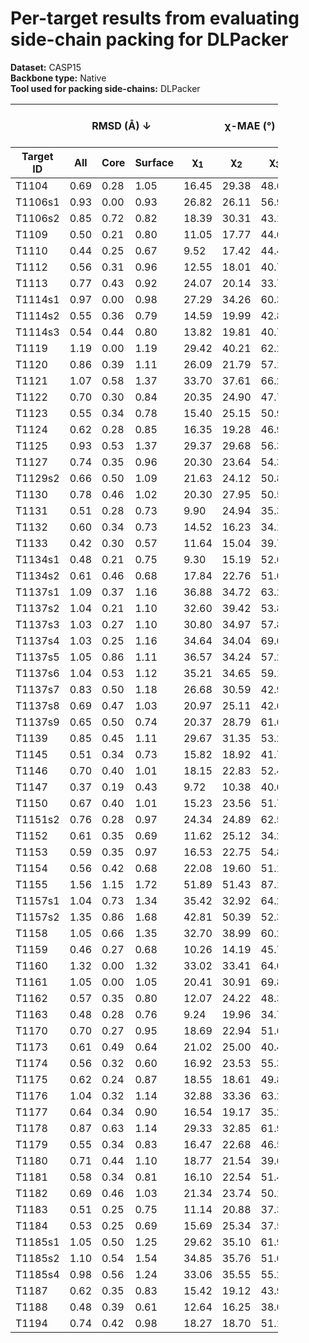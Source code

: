 # Per-target results from evaluating side-chain packing for DLPacker

**Dataset:** CASP15  
**Backbone type:** Native  
**Tool used for packing side-chains:** DLPacker  
<table style="width:85%;">
  <thead>
    <tr>
      <th></th>
      <th colspan="3"><strong>RMSD (Å) ↓</strong></th>
      <th colspan="4"><strong>&chi;-MAE (°) ↓</strong></th>
      <th><strong>RR (%) ↑</strong></th>
      <th colspan="3"><strong>Steric Clashes (#) ↓</strong></th>
    </tr>
    <tr>
      <th><strong>Target ID</strong></th>
      <th><strong>All</strong></th>
      <th><strong>Core</strong></th>
      <th><strong>Surface</strong></th>
      <th>&chi;<sub>1</sub></th>
      <th>&chi;<sub>2</sub></th>
      <th>&chi;<sub>3</sub></th>
      <th>&chi;<sub>4</sub></th>
      <th>&chi;<sub>1-4</sub></th>
      <th>100%</th>
      <th>90%</th>
      <th>80%</th>
    </tr>
  </thead>
  <tbody>
    <tr>
      <td>T1104</td>
      <td>0.69</td>
      <td>0.28</td>
      <td>1.05</td>
      <td>16.45</td>
      <td>29.38</td>
      <td>48.69</td>
      <td>65.80</td>
      <td>57.9</td>
      <td>26.0</td>
      <td>5.0</td>
      <td>0.0</td>
    </tr>
    <tr>
      <td>T1106s1</td>
      <td>0.93</td>
      <td>0.00</td>
      <td>0.93</td>
      <td>26.82</td>
      <td>26.11</td>
      <td>56.94</td>
      <td>97.28</td>
      <td>61.3</td>
      <td>10.0</td>
      <td>2.0</td>
      <td>0.0</td>
    </tr>
    <tr>
      <td>T1106s2</td>
      <td>0.85</td>
      <td>0.72</td>
      <td>0.82</td>
      <td>18.39</td>
      <td>30.31</td>
      <td>43.13</td>
      <td>66.12</td>
      <td>56.4</td>
      <td>25.0</td>
      <td>2.0</td>
      <td>0.0</td>
    </tr>
    <tr>
      <td>T1109</td>
      <td>0.50</td>
      <td>0.21</td>
      <td>0.80</td>
      <td>11.05</td>
      <td>17.77</td>
      <td>44.60</td>
      <td>88.22</td>
      <td>75.4</td>
      <td>56.0</td>
      <td>7.0</td>
      <td>1.0</td>
    </tr>
    <tr>
      <td>T1110</td>
      <td>0.44</td>
      <td>0.25</td>
      <td>0.67</td>
      <td>9.52</td>
      <td>17.42</td>
      <td>44.45</td>
      <td>78.80</td>
      <td>77.3</td>
      <td>65.0</td>
      <td>15.0</td>
      <td>3.0</td>
    </tr>
    <tr>
      <td>T1112</td>
      <td>0.56</td>
      <td>0.31</td>
      <td>0.96</td>
      <td>12.55</td>
      <td>18.01</td>
      <td>40.75</td>
      <td>72.64</td>
      <td>69.9</td>
      <td>107.0</td>
      <td>14.0</td>
      <td>0.0</td>
    </tr>
    <tr>
      <td>T1113</td>
      <td>0.77</td>
      <td>0.43</td>
      <td>0.92</td>
      <td>24.07</td>
      <td>20.14</td>
      <td>33.78</td>
      <td>40.61</td>
      <td>66.0</td>
      <td>57.0</td>
      <td>24.0</td>
      <td>8.0</td>
    </tr>
    <tr>
      <td>T1114s1</td>
      <td>0.97</td>
      <td>0.00</td>
      <td>0.98</td>
      <td>27.29</td>
      <td>34.26</td>
      <td>60.33</td>
      <td>86.44</td>
      <td>52.4</td>
      <td>14.0</td>
      <td>0.0</td>
      <td>0.0</td>
    </tr>
    <tr>
      <td>T1114s2</td>
      <td>0.55</td>
      <td>0.36</td>
      <td>0.79</td>
      <td>14.59</td>
      <td>19.99</td>
      <td>42.86</td>
      <td>77.31</td>
      <td>66.3</td>
      <td>162.0</td>
      <td>22.0</td>
      <td>3.0</td>
    </tr>
    <tr>
      <td>T1114s3</td>
      <td>0.54</td>
      <td>0.44</td>
      <td>0.80</td>
      <td>13.82</td>
      <td>19.81</td>
      <td>40.77</td>
      <td>72.66</td>
      <td>70.4</td>
      <td>388.0</td>
      <td>82.0</td>
      <td>31.0</td>
    </tr>
    <tr>
      <td>T1119</td>
      <td>1.19</td>
      <td>0.00</td>
      <td>1.19</td>
      <td>29.42</td>
      <td>40.21</td>
      <td>62.28</td>
      <td>94.88</td>
      <td>40.0</td>
      <td>8.0</td>
      <td>2.0</td>
      <td>0.0</td>
    </tr>
    <tr>
      <td>T1120</td>
      <td>0.86</td>
      <td>0.39</td>
      <td>1.11</td>
      <td>26.09</td>
      <td>21.79</td>
      <td>57.12</td>
      <td>68.11</td>
      <td>55.6</td>
      <td>36.0</td>
      <td>3.0</td>
      <td>0.0</td>
    </tr>
    <tr>
      <td>T1121</td>
      <td>1.07</td>
      <td>0.58</td>
      <td>1.37</td>
      <td>33.70</td>
      <td>37.61</td>
      <td>66.26</td>
      <td>70.84</td>
      <td>44.0</td>
      <td>77.0</td>
      <td>13.0</td>
      <td>2.0</td>
    </tr>
    <tr>
      <td>T1122</td>
      <td>0.70</td>
      <td>0.30</td>
      <td>0.84</td>
      <td>20.35</td>
      <td>24.90</td>
      <td>47.74</td>
      <td>55.46</td>
      <td>68.3</td>
      <td>34.0</td>
      <td>1.0</td>
      <td>0.0</td>
    </tr>
    <tr>
      <td>T1123</td>
      <td>0.55</td>
      <td>0.34</td>
      <td>0.78</td>
      <td>15.40</td>
      <td>25.15</td>
      <td>50.91</td>
      <td>58.73</td>
      <td>66.1</td>
      <td>79.0</td>
      <td>8.0</td>
      <td>0.0</td>
    </tr>
    <tr>
      <td>T1124</td>
      <td>0.62</td>
      <td>0.28</td>
      <td>0.85</td>
      <td>16.35</td>
      <td>19.28</td>
      <td>46.96</td>
      <td>71.56</td>
      <td>70.5</td>
      <td>84.0</td>
      <td>13.0</td>
      <td>2.0</td>
    </tr>
    <tr>
      <td>T1125</td>
      <td>0.93</td>
      <td>0.53</td>
      <td>1.37</td>
      <td>29.37</td>
      <td>29.68</td>
      <td>56.31</td>
      <td>65.12</td>
      <td>42.2</td>
      <td>208.0</td>
      <td>35.0</td>
      <td>6.0</td>
    </tr>
    <tr>
      <td>T1127</td>
      <td>0.74</td>
      <td>0.35</td>
      <td>0.96</td>
      <td>20.30</td>
      <td>23.64</td>
      <td>54.33</td>
      <td>55.61</td>
      <td>66.9</td>
      <td>47.0</td>
      <td>6.0</td>
      <td>0.0</td>
    </tr>
    <tr>
      <td>T1129s2</td>
      <td>0.66</td>
      <td>0.50</td>
      <td>1.09</td>
      <td>21.63</td>
      <td>24.12</td>
      <td>50.83</td>
      <td>72.72</td>
      <td>59.6</td>
      <td>258.0</td>
      <td>45.0</td>
      <td>13.0</td>
    </tr>
    <tr>
      <td>T1130</td>
      <td>0.78</td>
      <td>0.46</td>
      <td>1.02</td>
      <td>20.30</td>
      <td>27.95</td>
      <td>50.59</td>
      <td>69.29</td>
      <td>57.0</td>
      <td>61.0</td>
      <td>9.0</td>
      <td>5.0</td>
    </tr>
    <tr>
      <td>T1131</td>
      <td>0.51</td>
      <td>0.28</td>
      <td>0.73</td>
      <td>9.90</td>
      <td>24.94</td>
      <td>35.32</td>
      <td>26.68</td>
      <td>72.0</td>
      <td>48.0</td>
      <td>4.0</td>
      <td>0.0</td>
    </tr>
    <tr>
      <td>T1132</td>
      <td>0.60</td>
      <td>0.34</td>
      <td>0.73</td>
      <td>14.52</td>
      <td>16.23</td>
      <td>34.12</td>
      <td>56.01</td>
      <td>67.1</td>
      <td>31.0</td>
      <td>6.0</td>
      <td>2.0</td>
    </tr>
    <tr>
      <td>T1133</td>
      <td>0.42</td>
      <td>0.30</td>
      <td>0.57</td>
      <td>11.64</td>
      <td>15.04</td>
      <td>39.71</td>
      <td>60.95</td>
      <td>73.5</td>
      <td>142.0</td>
      <td>11.0</td>
      <td>1.0</td>
    </tr>
    <tr>
      <td>T1134s1</td>
      <td>0.48</td>
      <td>0.21</td>
      <td>0.75</td>
      <td>9.30</td>
      <td>15.19</td>
      <td>52.63</td>
      <td>61.18</td>
      <td>71.7</td>
      <td>30.0</td>
      <td>2.0</td>
      <td>0.0</td>
    </tr>
    <tr>
      <td>T1134s2</td>
      <td>0.61</td>
      <td>0.46</td>
      <td>0.68</td>
      <td>17.84</td>
      <td>22.76</td>
      <td>51.09</td>
      <td>65.78</td>
      <td>62.3</td>
      <td>73.0</td>
      <td>12.0</td>
      <td>3.0</td>
    </tr>
    <tr>
      <td>T1137s1</td>
      <td>1.09</td>
      <td>0.37</td>
      <td>1.16</td>
      <td>36.88</td>
      <td>34.72</td>
      <td>63.28</td>
      <td>88.79</td>
      <td>44.6</td>
      <td>81.0</td>
      <td>15.0</td>
      <td>1.0</td>
    </tr>
    <tr>
      <td>T1137s2</td>
      <td>1.04</td>
      <td>0.21</td>
      <td>1.10</td>
      <td>32.60</td>
      <td>39.42</td>
      <td>53.82</td>
      <td>69.45</td>
      <td>45.9</td>
      <td>64.0</td>
      <td>11.0</td>
      <td>0.0</td>
    </tr>
    <tr>
      <td>T1137s3</td>
      <td>1.03</td>
      <td>0.27</td>
      <td>1.10</td>
      <td>30.80</td>
      <td>34.97</td>
      <td>57.83</td>
      <td>61.02</td>
      <td>48.1</td>
      <td>37.0</td>
      <td>4.0</td>
      <td>1.0</td>
    </tr>
    <tr>
      <td>T1137s4</td>
      <td>1.03</td>
      <td>0.25</td>
      <td>1.16</td>
      <td>34.64</td>
      <td>34.04</td>
      <td>69.05</td>
      <td>78.49</td>
      <td>46.8</td>
      <td>93.0</td>
      <td>15.0</td>
      <td>5.0</td>
    </tr>
    <tr>
      <td>T1137s5</td>
      <td>1.05</td>
      <td>0.86</td>
      <td>1.11</td>
      <td>36.57</td>
      <td>34.24</td>
      <td>57.24</td>
      <td>64.41</td>
      <td>44.6</td>
      <td>67.0</td>
      <td>12.0</td>
      <td>3.0</td>
    </tr>
    <tr>
      <td>T1137s6</td>
      <td>1.04</td>
      <td>0.53</td>
      <td>1.12</td>
      <td>35.21</td>
      <td>34.65</td>
      <td>59.14</td>
      <td>71.24</td>
      <td>45.9</td>
      <td>74.0</td>
      <td>16.0</td>
      <td>0.0</td>
    </tr>
    <tr>
      <td>T1137s7</td>
      <td>0.83</td>
      <td>0.50</td>
      <td>1.18</td>
      <td>26.68</td>
      <td>30.59</td>
      <td>42.90</td>
      <td>70.86</td>
      <td>51.8</td>
      <td>82.0</td>
      <td>9.0</td>
      <td>0.0</td>
    </tr>
    <tr>
      <td>T1137s8</td>
      <td>0.69</td>
      <td>0.47</td>
      <td>1.03</td>
      <td>20.97</td>
      <td>25.11</td>
      <td>42.69</td>
      <td>65.74</td>
      <td>68.4</td>
      <td>44.0</td>
      <td>5.0</td>
      <td>2.0</td>
    </tr>
    <tr>
      <td>T1137s9</td>
      <td>0.65</td>
      <td>0.50</td>
      <td>0.74</td>
      <td>20.37</td>
      <td>28.79</td>
      <td>61.67</td>
      <td>83.82</td>
      <td>59.3</td>
      <td>67.0</td>
      <td>13.0</td>
      <td>1.0</td>
    </tr>
    <tr>
      <td>T1139</td>
      <td>0.85</td>
      <td>0.45</td>
      <td>1.11</td>
      <td>29.67</td>
      <td>31.35</td>
      <td>53.23</td>
      <td>63.91</td>
      <td>47.0</td>
      <td>58.0</td>
      <td>8.0</td>
      <td>1.0</td>
    </tr>
    <tr>
      <td>T1145</td>
      <td>0.51</td>
      <td>0.34</td>
      <td>0.73</td>
      <td>15.82</td>
      <td>18.92</td>
      <td>41.75</td>
      <td>67.07</td>
      <td>66.7</td>
      <td>201.0</td>
      <td>18.0</td>
      <td>3.0</td>
    </tr>
    <tr>
      <td>T1146</td>
      <td>0.70</td>
      <td>0.40</td>
      <td>1.01</td>
      <td>18.15</td>
      <td>22.83</td>
      <td>52.44</td>
      <td>66.81</td>
      <td>64.6</td>
      <td>78.0</td>
      <td>14.0</td>
      <td>1.0</td>
    </tr>
    <tr>
      <td>T1147</td>
      <td>0.37</td>
      <td>0.19</td>
      <td>0.43</td>
      <td>9.72</td>
      <td>10.38</td>
      <td>40.66</td>
      <td>20.83</td>
      <td>77.6</td>
      <td>21.0</td>
      <td>5.0</td>
      <td>0.0</td>
    </tr>
    <tr>
      <td>T1150</td>
      <td>0.67</td>
      <td>0.40</td>
      <td>1.01</td>
      <td>15.23</td>
      <td>23.56</td>
      <td>51.76</td>
      <td>52.42</td>
      <td>64.9</td>
      <td>93.0</td>
      <td>12.0</td>
      <td>3.0</td>
    </tr>
    <tr>
      <td>T1151s2</td>
      <td>0.76</td>
      <td>0.28</td>
      <td>0.97</td>
      <td>24.34</td>
      <td>24.89</td>
      <td>62.53</td>
      <td>65.99</td>
      <td>63.6</td>
      <td>19.0</td>
      <td>0.0</td>
      <td>0.0</td>
    </tr>
    <tr>
      <td>T1152</td>
      <td>0.61</td>
      <td>0.35</td>
      <td>0.69</td>
      <td>11.62</td>
      <td>25.12</td>
      <td>34.23</td>
      <td>41.53</td>
      <td>65.0</td>
      <td>7.0</td>
      <td>0.0</td>
      <td>0.0</td>
    </tr>
    <tr>
      <td>T1153</td>
      <td>0.59</td>
      <td>0.35</td>
      <td>0.97</td>
      <td>16.53</td>
      <td>22.75</td>
      <td>54.89</td>
      <td>58.78</td>
      <td>69.3</td>
      <td>63.0</td>
      <td>10.0</td>
      <td>0.0</td>
    </tr>
    <tr>
      <td>T1154</td>
      <td>0.56</td>
      <td>0.42</td>
      <td>0.68</td>
      <td>22.08</td>
      <td>19.60</td>
      <td>51.15</td>
      <td>52.98</td>
      <td>68.4</td>
      <td>181.0</td>
      <td>13.0</td>
      <td>2.0</td>
    </tr>
    <tr>
      <td>T1155</td>
      <td>1.56</td>
      <td>1.15</td>
      <td>1.72</td>
      <td>51.89</td>
      <td>51.43</td>
      <td>87.18</td>
      <td>83.46</td>
      <td>23.6</td>
      <td>88.0</td>
      <td>32.0</td>
      <td>15.0</td>
    </tr>
    <tr>
      <td>T1157s1</td>
      <td>1.04</td>
      <td>0.73</td>
      <td>1.34</td>
      <td>35.42</td>
      <td>32.92</td>
      <td>64.21</td>
      <td>72.62</td>
      <td>46.7</td>
      <td>570.0</td>
      <td>136.0</td>
      <td>43.0</td>
    </tr>
    <tr>
      <td>T1157s2</td>
      <td>1.35</td>
      <td>0.86</td>
      <td>1.68</td>
      <td>42.81</td>
      <td>50.39</td>
      <td>52.32</td>
      <td>75.46</td>
      <td>35.9</td>
      <td>135.0</td>
      <td>16.0</td>
      <td>4.0</td>
    </tr>
    <tr>
      <td>T1158</td>
      <td>1.05</td>
      <td>0.66</td>
      <td>1.35</td>
      <td>32.70</td>
      <td>38.99</td>
      <td>60.26</td>
      <td>80.47</td>
      <td>36.8</td>
      <td>352.0</td>
      <td>66.0</td>
      <td>19.0</td>
    </tr>
    <tr>
      <td>T1159</td>
      <td>0.46</td>
      <td>0.27</td>
      <td>0.68</td>
      <td>10.26</td>
      <td>14.19</td>
      <td>45.76</td>
      <td>51.51</td>
      <td>74.8</td>
      <td>52.0</td>
      <td>6.0</td>
      <td>1.0</td>
    </tr>
    <tr>
      <td>T1160</td>
      <td>1.32</td>
      <td>0.00</td>
      <td>1.32</td>
      <td>33.02</td>
      <td>33.41</td>
      <td>64.09</td>
      <td>78.36</td>
      <td>57.1</td>
      <td>3.0</td>
      <td>0.0</td>
      <td>0.0</td>
    </tr>
    <tr>
      <td>T1161</td>
      <td>1.05</td>
      <td>0.00</td>
      <td>1.05</td>
      <td>20.41</td>
      <td>30.91</td>
      <td>69.83</td>
      <td>85.63</td>
      <td>54.1</td>
      <td>13.0</td>
      <td>0.0</td>
      <td>0.0</td>
    </tr>
    <tr>
      <td>T1162</td>
      <td>0.57</td>
      <td>0.35</td>
      <td>0.80</td>
      <td>12.07</td>
      <td>24.22</td>
      <td>48.34</td>
      <td>61.23</td>
      <td>73.7</td>
      <td>39.0</td>
      <td>7.0</td>
      <td>3.0</td>
    </tr>
    <tr>
      <td>T1163</td>
      <td>0.48</td>
      <td>0.28</td>
      <td>0.76</td>
      <td>9.24</td>
      <td>19.96</td>
      <td>34.71</td>
      <td>64.54</td>
      <td>74.8</td>
      <td>43.0</td>
      <td>6.0</td>
      <td>0.0</td>
    </tr>
    <tr>
      <td>T1170</td>
      <td>0.70</td>
      <td>0.27</td>
      <td>0.95</td>
      <td>18.69</td>
      <td>22.94</td>
      <td>51.67</td>
      <td>62.40</td>
      <td>61.3</td>
      <td>76.0</td>
      <td>8.0</td>
      <td>2.0</td>
    </tr>
    <tr>
      <td>T1173</td>
      <td>0.61</td>
      <td>0.49</td>
      <td>0.64</td>
      <td>21.02</td>
      <td>25.00</td>
      <td>40.40</td>
      <td>52.09</td>
      <td>61.7</td>
      <td>62.0</td>
      <td>3.0</td>
      <td>0.0</td>
    </tr>
    <tr>
      <td>T1174</td>
      <td>0.56</td>
      <td>0.32</td>
      <td>0.60</td>
      <td>16.92</td>
      <td>23.53</td>
      <td>55.31</td>
      <td>80.57</td>
      <td>68.5</td>
      <td>70.0</td>
      <td>4.0</td>
      <td>0.0</td>
    </tr>
    <tr>
      <td>T1175</td>
      <td>0.62</td>
      <td>0.24</td>
      <td>0.87</td>
      <td>18.55</td>
      <td>18.61</td>
      <td>49.82</td>
      <td>88.46</td>
      <td>67.9</td>
      <td>78.0</td>
      <td>9.0</td>
      <td>3.0</td>
    </tr>
    <tr>
      <td>T1176</td>
      <td>1.04</td>
      <td>0.32</td>
      <td>1.14</td>
      <td>32.88</td>
      <td>33.36</td>
      <td>63.29</td>
      <td>78.66</td>
      <td>45.1</td>
      <td>47.0</td>
      <td>7.0</td>
      <td>1.0</td>
    </tr>
    <tr>
      <td>T1177</td>
      <td>0.64</td>
      <td>0.34</td>
      <td>0.90</td>
      <td>16.54</td>
      <td>19.17</td>
      <td>35.20</td>
      <td>65.01</td>
      <td>65.2</td>
      <td>50.0</td>
      <td>1.0</td>
      <td>0.0</td>
    </tr>
    <tr>
      <td>T1178</td>
      <td>0.87</td>
      <td>0.63</td>
      <td>1.14</td>
      <td>29.33</td>
      <td>32.85</td>
      <td>61.95</td>
      <td>72.74</td>
      <td>47.8</td>
      <td>138.0</td>
      <td>27.0</td>
      <td>9.0</td>
    </tr>
    <tr>
      <td>T1179</td>
      <td>0.55</td>
      <td>0.34</td>
      <td>0.83</td>
      <td>16.47</td>
      <td>22.68</td>
      <td>46.57</td>
      <td>38.36</td>
      <td>69.8</td>
      <td>60.0</td>
      <td>4.0</td>
      <td>1.0</td>
    </tr>
    <tr>
      <td>T1180</td>
      <td>0.71</td>
      <td>0.44</td>
      <td>1.10</td>
      <td>18.77</td>
      <td>21.54</td>
      <td>39.69</td>
      <td>73.57</td>
      <td>58.5</td>
      <td>111.0</td>
      <td>12.0</td>
      <td>0.0</td>
    </tr>
    <tr>
      <td>T1181</td>
      <td>0.58</td>
      <td>0.34</td>
      <td>0.81</td>
      <td>16.10</td>
      <td>22.54</td>
      <td>51.42</td>
      <td>67.57</td>
      <td>67.4</td>
      <td>159.0</td>
      <td>24.0</td>
      <td>6.0</td>
    </tr>
    <tr>
      <td>T1182</td>
      <td>0.69</td>
      <td>0.46</td>
      <td>1.03</td>
      <td>21.34</td>
      <td>23.74</td>
      <td>50.15</td>
      <td>53.04</td>
      <td>58.4</td>
      <td>227.0</td>
      <td>25.0</td>
      <td>2.0</td>
    </tr>
    <tr>
      <td>T1183</td>
      <td>0.51</td>
      <td>0.25</td>
      <td>0.75</td>
      <td>11.14</td>
      <td>20.88</td>
      <td>37.35</td>
      <td>66.11</td>
      <td>73.1</td>
      <td>51.0</td>
      <td>6.0</td>
      <td>0.0</td>
    </tr>
    <tr>
      <td>T1184</td>
      <td>0.53</td>
      <td>0.25</td>
      <td>0.69</td>
      <td>15.69</td>
      <td>25.34</td>
      <td>37.54</td>
      <td>75.31</td>
      <td>72.2</td>
      <td>26.0</td>
      <td>4.0</td>
      <td>1.0</td>
    </tr>
    <tr>
      <td>T1185s1</td>
      <td>1.05</td>
      <td>0.50</td>
      <td>1.25</td>
      <td>29.62</td>
      <td>35.10</td>
      <td>61.94</td>
      <td>76.18</td>
      <td>43.5</td>
      <td>12.0</td>
      <td>1.0</td>
      <td>0.0</td>
    </tr>
    <tr>
      <td>T1185s2</td>
      <td>1.10</td>
      <td>0.54</td>
      <td>1.54</td>
      <td>34.85</td>
      <td>35.76</td>
      <td>51.04</td>
      <td>81.29</td>
      <td>42.6</td>
      <td>92.0</td>
      <td>14.0</td>
      <td>3.0</td>
    </tr>
    <tr>
      <td>T1185s4</td>
      <td>0.98</td>
      <td>0.56</td>
      <td>1.24</td>
      <td>33.06</td>
      <td>35.55</td>
      <td>55.23</td>
      <td>87.38</td>
      <td>44.2</td>
      <td>65.0</td>
      <td>12.0</td>
      <td>1.0</td>
    </tr>
    <tr>
      <td>T1187</td>
      <td>0.62</td>
      <td>0.35</td>
      <td>0.83</td>
      <td>15.42</td>
      <td>19.12</td>
      <td>43.97</td>
      <td>53.88</td>
      <td>57.9</td>
      <td>50.0</td>
      <td>9.0</td>
      <td>3.0</td>
    </tr>
    <tr>
      <td>T1188</td>
      <td>0.48</td>
      <td>0.39</td>
      <td>0.61</td>
      <td>12.64</td>
      <td>16.25</td>
      <td>38.03</td>
      <td>69.48</td>
      <td>67.4</td>
      <td>179.0</td>
      <td>27.0</td>
      <td>5.0</td>
    </tr>
    <tr>
      <td>T1194</td>
      <td>0.74</td>
      <td>0.42</td>
      <td>0.98</td>
      <td>18.27</td>
      <td>18.70</td>
      <td>51.12</td>
      <td>56.56</td>
      <td>60.2</td>
      <td>40.0</td>
      <td>8.0</td>
      <td>1.0</td>
    </tr>
  </tbody>
</table>